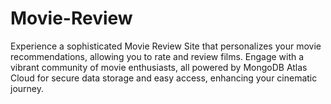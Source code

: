 # Movie-Review
Experience a sophisticated Movie Review Site that personalizes your movie recommendations, allowing you to rate and review films. Engage with a vibrant community of movie enthusiasts, all powered by MongoDB Atlas Cloud for secure data storage and easy access, enhancing your cinematic journey.
